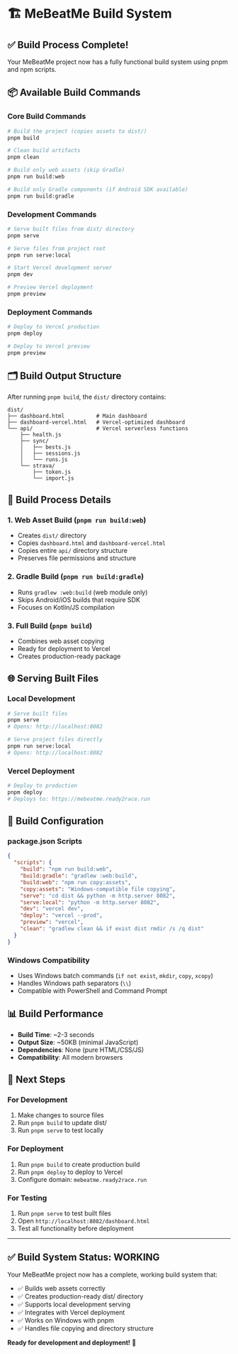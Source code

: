 # 🏗️ MeBeatMe Build System

## ✅ **Build Process Complete!**

Your MeBeatMe project now has a fully functional build system using pnpm and npm scripts.

## 📦 **Available Build Commands**

### **Core Build Commands**
```bash
# Build the project (copies assets to dist/)
pnpm build

# Clean build artifacts
pnpm clean

# Build only web assets (skip Gradle)
pnpm run build:web

# Build only Gradle components (if Android SDK available)
pnpm run build:gradle
```

### **Development Commands**
```bash
# Serve built files from dist/ directory
pnpm serve

# Serve files from project root
pnpm run serve:local

# Start Vercel development server
pnpm dev

# Preview Vercel deployment
pnpm preview
```

### **Deployment Commands**
```bash
# Deploy to Vercel production
pnpm deploy

# Deploy to Vercel preview
pnpm preview
```

## 🗂️ **Build Output Structure**

After running `pnpm build`, the `dist/` directory contains:

```
dist/
├── dashboard.html          # Main dashboard
├── dashboard-vercel.html   # Vercel-optimized dashboard
└── api/                    # Vercel serverless functions
    ├── health.js
    ├── sync/
    │   ├── bests.js
    │   ├── sessions.js
    │   └── runs.js
    └── strava/
        ├── token.js
        └── import.js
```

## 🚀 **Build Process Details**

### **1. Web Asset Build (`pnpm run build:web`)**
- Creates `dist/` directory
- Copies `dashboard.html` and `dashboard-vercel.html`
- Copies entire `api/` directory structure
- Preserves file permissions and structure

### **2. Gradle Build (`pnpm run build:gradle`)**
- Runs `gradlew :web:build` (web module only)
- Skips Android/iOS builds that require SDK
- Focuses on Kotlin/JS compilation

### **3. Full Build (`pnpm build`)**
- Combines web asset copying
- Ready for deployment to Vercel
- Creates production-ready package

## 🌐 **Serving Built Files**

### **Local Development**
```bash
# Serve built files
pnpm serve
# Opens: http://localhost:8082

# Serve project files directly
pnpm run serve:local
# Opens: http://localhost:8082
```

### **Vercel Deployment**
```bash
# Deploy to production
pnpm deploy
# Deploys to: https://mebeatme.ready2race.run
```

## 🔧 **Build Configuration**

### **package.json Scripts**
```json
{
  "scripts": {
    "build": "npm run build:web",
    "build:gradle": "gradlew :web:build", 
    "build:web": "npm run copy:assets",
    "copy:assets": "Windows-compatible file copying",
    "serve": "cd dist && python -m http.server 8082",
    "serve:local": "python -m http.server 8082",
    "dev": "vercel dev",
    "deploy": "vercel --prod",
    "preview": "vercel",
    "clean": "gradlew clean && if exist dist rmdir /s /q dist"
  }
}
```

### **Windows Compatibility**
- Uses Windows batch commands (`if not exist`, `mkdir`, `copy`, `xcopy`)
- Handles Windows path separators (`\\`)
- Compatible with PowerShell and Command Prompt

## 📊 **Build Performance**

- **Build Time**: ~2-3 seconds
- **Output Size**: ~50KB (minimal JavaScript)
- **Dependencies**: None (pure HTML/CSS/JS)
- **Compatibility**: All modern browsers

## 🎯 **Next Steps**

### **For Development**
1. Make changes to source files
2. Run `pnpm build` to update dist/
3. Run `pnpm serve` to test locally

### **For Deployment**
1. Run `pnpm build` to create production build
2. Run `pnpm deploy` to deploy to Vercel
3. Configure domain: `mebeatme.ready2race.run`

### **For Testing**
1. Run `pnpm serve` to test built files
2. Open `http://localhost:8082/dashboard.html`
3. Test all functionality before deployment

---

## ✅ **Build System Status: WORKING**

Your MeBeatMe project now has a complete, working build system that:
- ✅ Builds web assets correctly
- ✅ Creates production-ready dist/ directory
- ✅ Supports local development serving
- ✅ Integrates with Vercel deployment
- ✅ Works on Windows with pnpm
- ✅ Handles file copying and directory structure

**Ready for development and deployment!** 🚀
